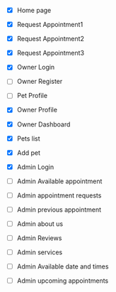 - [x] Home page
- [x] Request Appointment1
- [x] Request Appointment2
- [x] Request Appointment3
- [X] Owner Login
- [ ] Owner Register
- [ ] Pet Profile
- [x] Owner Profile
- [x] Owner Dashboard
- [x] Pets list
- [x] Add pet
- [x] Admin Login
- [ ] Admin Available appointment
- [ ] Admin appointment requests
- [ ] Admin previous appointment
- [ ] Admin about us
- [ ] Admin Reviews
- [ ] Admin services
- [ ] Admin Available date and times
- [ ] Admin upcoming appointments



